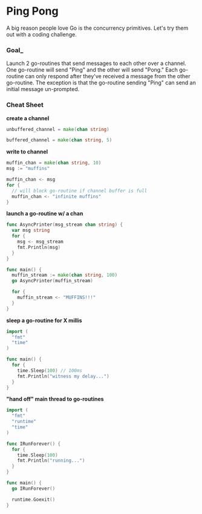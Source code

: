 # Ping Pong

A big reason people love Go is the concurrency primitives. Let's try them out
with a coding challenge.

### Goal_
Launch 2 go-routines that send messages to each other over a channel. One
go-routine will send "Ping" and the other will send "Pong." Each go-routine
can only respond after they've received a message from the other go-routine.
The exception is that the go-routine sending "Ping" can send an initial message
un-prompted.

### Cheat Sheet

__create a channel__
```go
unbuffered_channel = make(chan string)

buffered_channel = make(chan string, 5)
```

__write to channel__
```go
muffin_chan = make(chan string, 10)
msg := "muffins"

muffin_chan <- msg
for {
  // will block go-routine if channel buffer is full
  muffin_chan <- "infinite muffins"
}

```

__launch a go-routine w/ a chan__
```go
func AsyncPrinter(msg_stream chan string) {
  var msg string
  for {
    msg <- msg_stream
    fmt.Println(msg)
  }
}

func main() {
  muffin_stream := make(chan string, 100)
  go AsyncPrinter(muffin_stream)

  for {
    muffin_stream <- "MUFFINS!!!"
  }
}
```

__sleep a go-routine for X millis__
```go
import (
  "fmt"
  "time"
)

func main() {
  for {
    time.Sleep(100) // 100ms
    fmt.Println("witness my delay...")
  }
}
```

__"hand off" main thread to go-routines__
```go
import (
  "fmt"
  "runtime"
  "time"
)

func IRunForever() {
  for {
    time.Sleep(100)
    fmt.Println("running...")
  }
}

func main() {
  go IRunForever()

  runtime.Goexit()
}
